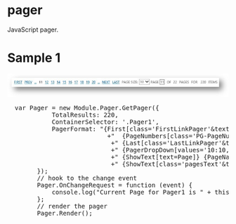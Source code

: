 pager
=====

JavaScript pager.

Sample 1
=====

![Build Status](Images/Wiki/Full-Pager.jpg)

<pre>
  var Pager = new Module.Pager.GetPager({
            TotalResults: 220,
            ContainerSelector: '.Pager1',
            PagerFormat: "{First[class='FirstLinkPager'&text=First]} {Previous[class='PrevLinkPager'&text=Prev]} {PrevPages[class='PrevPages'&text=...]}"
                           +"  {PageNumbers[class='PG-PageNumbers']} {NextPages[class='NextPages'&text=...]} {Next[class='NextLinkPager'&text=Next]}"
                            +" {Last[class='LastLinkPager'&text=Last]} {ShowText[text=Page size:]}"
                            +" {PagerDropDown[values='10:10,20:20,50:50'&class='PagerDropDown']}"
                            +" {ShowText[text=Page]} {PageNavigator[class='PageNavigator']} {ShowText[text=of]} {TotalPages[class='TotalPages']}"
                            +" {ShowText[class='pagesText'&text=pages]} {ShowText[text=for]} {TotalResults[class='totalText']} {ShowText[text=items]}"
        });
        // hook to the change event
        Pager.OnChangeRequest = function (event) {
            console.log("Current Page for Pager1 is " + this.GetCurrentPage() + " Page Size is " + this.GetPageSize());
        };
        // render the pager
        Pager.Render();
</pre>
